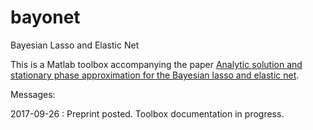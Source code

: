 # bayonet
Bayesian Lasso and Elastic Net

This is a Matlab toolbox accompanying the paper <a href="https://arxiv.org/abs/1709.08535">Analytic solution and stationary phase approximation for the Bayesian lasso and elastic net</a>.

Messages:

2017-09-26 : Preprint posted. Toolbox documentation in progress.
